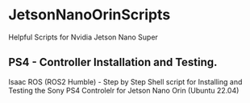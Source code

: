 # JetsonNanoOrinScripts
Helpful Scripts for Nvidia Jetson Nano Super

## PS4 - Controller Installation and Testing.
Isaac ROS (ROS2 Humble) - Step by Step Shell script for Installing and Testing the Sony PS4 Controlelr for Jetson Nano Orin (Ubuntu 22.04)
